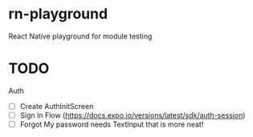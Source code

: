 # rn-playground
React Native playground for module testing


# TODO

Auth
- [ ] Create AuthInitScreen
- [ ] Sign In Flow (https://docs.expo.io/versions/latest/sdk/auth-session)
- [ ] Forgot My password needs TextInput that is more neat!